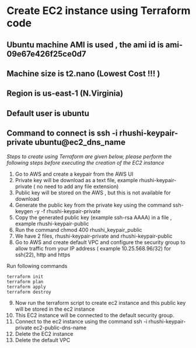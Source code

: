 # Create EC2 instance using Terraform code

## Ubuntu machine AMI is used , the ami id is ami-09e67e426f25ce0d7

## Machine size is t2.nano (Lowest Cost !!! )
## Region is us-east-1  (N.Virginia)

## Default user is ubuntu

## Command to connect is ssh -i rhushi-keypair-private ubuntu@ec2_dns_name

*Steps to create using Terraform are given below, please perform the following steps before executing the creation of the EC2 instance*

1. Go to AWS and create a keypair from the AWS UI
2. Private key will be download as a text file, example rhushi-keypair-private  ( no need to add any file extension)
3. Public key will be stored on the AWS , but this is not available for download
4. Generate the public key from the private key using the command ssh-keygen -y -f rhushi-keypair-private
5. Copy the generated public key (example ssh-rsa AAAA) in a file , example rhushi-keypair-public
6. Run the command chmod 400 rhushi_keypair_public
7. We have 2 files, rhushi-keypair-private and rhushi-keypair-public
8. Go to AWS and create default VPC and configure the security group to allow traffic from your IP address 
   ( example 10.25.568.96/32) for ssh(22), http and https


Run following commands

```
terraform init
terraform plan
terraform apply
terraform destroy 

```
   
9.  Now run the terraform script to create ec2 instance and this public key will be stored in the ec2 instance
10. This EC2 instance will be connected to the default security group.
11. Connect to the ec2 instance using the command ssh -i rhushi-keypair-private ec2-public-dns-name
12. Delete the EC2 instance
13. Delete the default VPC 
